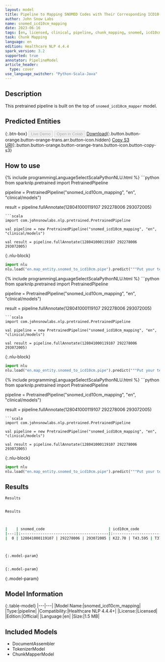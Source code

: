 ```yaml
---
layout: model
title: Pipeline to Mapping SNOMED Codes with Their Corresponding ICD10-CM Codes
author: John Snow Labs
name: snomed_icd10cm_mapping
date: 2023-06-16
tags: [en, licensed, clinical, pipeline, chunk_mapping, snomed, icd10cm]
task: Chunk Mapping
language: en
edition: Healthcare NLP 4.4.4
spark_version: 3.2
supported: true
annotator: PipelineModel
article_header:
  type: cover
use_language_switcher: "Python-Scala-Java"
---
```


## Description

This pretrained pipeline is built on the top of `snomed_icd10cm_mapper` model.

## Predicted Entities



{:.btn-box}
<button class="button button-orange" disabled>Live Demo</button>
<button class="button button-orange" disabled>Open in Colab</button>
[Download](https://s3.amazonaws.com/auxdata.johnsnowlabs.com/clinical/models/snomed_icd10cm_mapping_en_4.4.4_3.2_1686943711617.zip){:.button.button-orange.button-orange-trans.arr.button-icon.hidden}
[Copy S3 URI](s3://auxdata.johnsnowlabs.com/clinical/models/snomed_icd10cm_mapping_en_4.4.4_3.2_1686943711617.zip){:.button.button-orange.button-orange-trans.button-icon.button-copy-s3}

## How to use

<div class="tabs-box" markdown="1">
{% include programmingLanguageSelectScalaPythonNLU.html %}
```python
from sparknlp.pretrained import PretrainedPipeline

pipeline = PretrainedPipeline("snomed_icd10cm_mapping", "en", "clinical/models")

result = pipeline.fullAnnotate(128041000119107 292278006 293072005)
```
```scala
import com.johnsnowlabs.nlp.pretrained.PretrainedPipeline

val pipeline = new PretrainedPipeline("snomed_icd10cm_mapping", "en", "clinical/models")

val result = pipeline.fullAnnotate(128041000119107 292278006 293072005)
```


{:.nlu-block}
```python
import nlu
nlu.load("en.map_entity.snomed_to_icd10cm.pipe").predict("""Put your text here.""")
```

</div>

<div class="tabs-box" markdown="1">
{% include programmingLanguageSelectScalaPythonNLU.html %}
```python
from sparknlp.pretrained import PretrainedPipeline

pipeline = PretrainedPipeline("snomed_icd10cm_mapping", "en", "clinical/models")

result = pipeline.fullAnnotate(128041000119107 292278006 293072005)
```
```scala
import com.johnsnowlabs.nlp.pretrained.PretrainedPipeline

val pipeline = new PretrainedPipeline("snomed_icd10cm_mapping", "en", "clinical/models")

val result = pipeline.fullAnnotate(128041000119107 292278006 293072005)
```

{:.nlu-block}
```python
import nlu
nlu.load("en.map_entity.snomed_to_icd10cm.pipe").predict("""Put your text here.""")
```
</div>

<div class="tabs-box" markdown="1">
{% include programmingLanguageSelectScalaPythonNLU.html %}
```python
from sparknlp.pretrained import PretrainedPipeline

pipeline = PretrainedPipeline("snomed_icd10cm_mapping", "en", "clinical/models")

result = pipeline.fullAnnotate(128041000119107 292278006 293072005)
```
```scala
import com.johnsnowlabs.nlp.pretrained.PretrainedPipeline

val pipeline = new PretrainedPipeline("snomed_icd10cm_mapping", "en", "clinical/models")

val result = pipeline.fullAnnotate(128041000119107 292278006 293072005)
```

{:.nlu-block}
```python
import nlu
nlu.load("en.map_entity.snomed_to_icd10cm.pipe").predict("""Put your text here.""")
```
</div>

## Results

```bash
Results


Results



|    | snomed_code                             | icd10cm_code               |
|---:|:----------------------------------------|:---------------------------|
|  0 | 128041000119107 | 292278006 | 293072005 | K22.70 | T43.595 | T37.1X5 |



{:.model-param}


{:.model-param}
```

{:.model-param}
## Model Information

{:.table-model}
|---|---|
|Model Name:|snomed_icd10cm_mapping|
|Type:|pipeline|
|Compatibility:|Healthcare NLP 4.4.4+|
|License:|Licensed|
|Edition:|Official|
|Language:|en|
|Size:|1.5 MB|

## Included Models

- DocumentAssembler
- TokenizerModel
- ChunkMapperModel